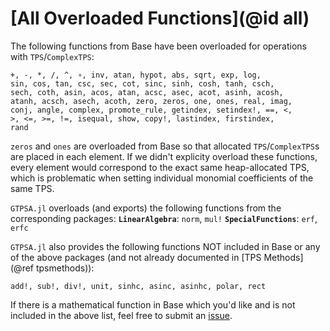 # [All Overloaded Functions](@id all)
The following functions from Base have been overloaded for operations with `TPS`/`ComplexTPS`:
```
+, -, *, /, ^, ∘, inv, atan, hypot, abs, sqrt, exp, log, 
sin, cos, tan, csc, sec, cot, sinc, sinh, cosh, tanh, csch, 
sech, coth, asin, acos, atan, acsc, asec, acot, asinh, acosh, 
atanh, acsch, asech, acoth, zero, zeros, one, ones, real, imag, 
conj, angle, complex, promote_rule, getindex, setindex!, ==, <, 
>, <=, >=, !=, isequal, show, copy!, lastindex, firstindex,
rand
```

`zeros` and `ones` are overloaded from Base so that allocated `TPS`/`ComplexTPS`s are placed in each element. If we didn't explicity overload these functions, every element would correspond to the exact same heap-allocated TPS, which is problematic when setting individual monomial coefficients of the same TPS.

`GTPSA.jl` overloads (and exports) the following functions from the corresponding packages:
 **`LinearAlgebra`**: `norm`, `mul!` 
**`SpecialFunctions`**: `erf`, `erfc`

`GTPSA.jl` also provides the following functions NOT included in Base or any of the above packages (and not already documented in [TPS Methods](@ref tpsmethods)):
```
add!, sub!, div!, unit, sinhc, asinc, asinhc, polar, rect
```

If there is a mathematical function in Base which you'd like and is not included in the above list, feel free to submit an [issue](https://github.com/bmad-sim/GTPSA.jl/issues).